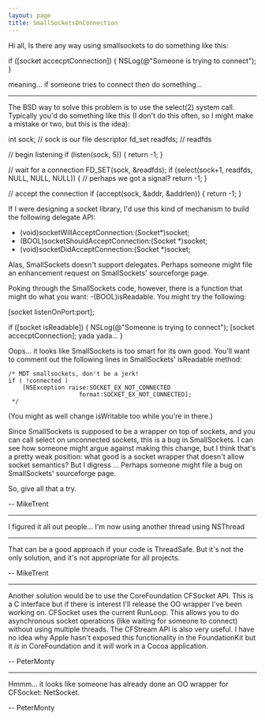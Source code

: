 ```yaml
---
layout: page
title: SmallSocketsOnConnection
---
```


Hi all,
Is there any way using smallsockets to do something like this:
    
if ([socket accecptConnection]) {
NSLog(@"Someone is trying to connect");
}

meaning... if someone tries to connect then do something...

----

The BSD way to solve this problem is to use the select(2) system call. Typically you'd do something like this (I don't do this often, so I might make a mistake or two, but this is the idea):

    
int sock;        // sock is our file descriptor
fd_set readfds; // readfds 

// begin listening
if (listen(sock, 5)) {
    return -1;
}

// wait for a connection
FD_SET(sock, &readfds);
if (select(sock+1, readfds, NULL, NULL, NULL)) {
    // perhaps we got a signal?
    return -1;
}

// accept the connection
if (accept(sock, &addr, &addrlen)) {
    return -1;
}


If I were designing a socket library, I'd use this kind of mechanism to build the following delegate API:

    
- (void)socketWillAcceptConnection:(Socket*)socket;
- (BOOL)socketShouldAcceptConnection:(Socket *)socket;
- (void)socketDidAcceptConnection:(Socket *)socket;


Alas, SmallSockets doesn't support delegates. Perhaps someone might file an enhancement request on SmallSockets' sourceforge page.

Poking through the SmallSockets code, however, there is a function that might do what you want: -(BOOL)isReadable. You might try the following:

    
[socket listenOnPort:port];

if ([socket isReadable]) {
NSLog(@"Someone is trying to connect");
    [socket accecptConnection];
    yada yada...
}


Oops... it looks like SmallSockets is too smart for its own good. You'll want to comment out the following lines in SmallSockets' isReadable method:

    
    /* MDT smallsockets, don't be a jerk!
    if ( !connected )
        [NSException raise:SOCKET_EX_NOT_CONNECTED 
                        format:SOCKET_EX_NOT_CONNECTED];
     */


(You might as well change isWritable too while you're in there.)

Since SmallSockets is supposed to be a wrapper on top of sockets, and you can call select on unconnected sockets, this is a bug in SmallSockets. I can see how someone might argue against making this change, but I think that's a pretty weak position: what good is a socket wrapper that doesn't allow socket semantics? But I digress ... Perhaps someone might file a bug on SmallSockets' sourceforge page.

So, give all that a try.

-- MikeTrent

----

I figured it all out people... I'm now using another thread using NSThread

----

That can be a good approach if your code is ThreadSafe. But it's not the only solution, and it's not appropriate for all projects.

-- MikeTrent

----

Another solution would be to use the CoreFoundation CFSocket API. This is a C interface but if there is interest I'll release the OO wrapper I've been working on. CFSocket uses the current RunLoop. This allows you to do asynchronous socket operations (like waiting for someone to connect) without using multiple threads. The CFStream API is also very useful. I have no idea why Apple hasn't exposed this functionality in the FoundationKit but it *is* in CoreFoundation and it *will* work in a Cocoa application.

-- PeterMonty

----

Hmmm... it looks like someone has already done an OO wrapper for CFSocket: NetSocket.

-- PeterMonty

